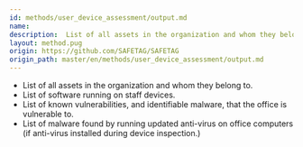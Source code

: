 ```yaml
---
id: methods/user_device_assessment/output.md
name: 
description:  List of all assets in the organization and whom they belong to. List of software running on staff devices. List of known vulnerabilities, and identifiable malware, that the office is vulnerable to. List of malware found by running...
layout: method.pug
origin: https://github.com/SAFETAG/SAFETAG
origin_path: master/en/methods/user_device_assessment/output.md
---
```


* List of all assets in the organization and whom they belong to.
* List of software running on staff devices.
* List of known vulnerabilities, and identifiable malware, that the office is vulnerable to.
* List of malware found by running updated anti-virus on office computers (if anti-virus installed during device inspection.)


